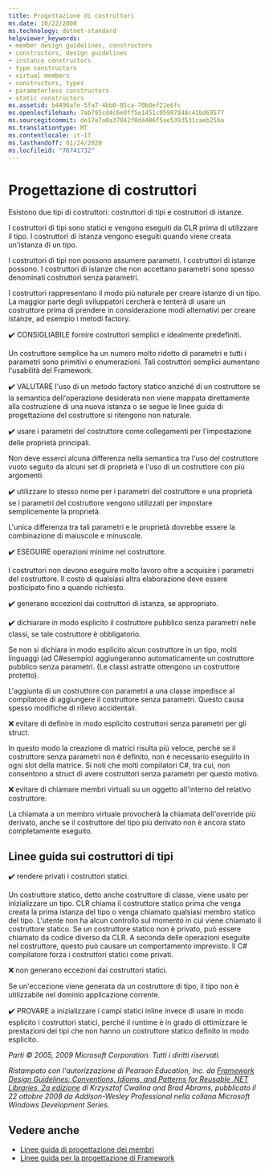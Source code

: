 ```yaml
---
title: Progettazione di costruttori
ms.date: 10/22/2008
ms.technology: dotnet-standard
helpviewer_keywords:
- member design guidelines, constructors
- constructors, design guidelines
- instance constructors
- type constructors
- virtual members
- constructors, types
- parameterless constructors
- static constructors
ms.assetid: b4496afe-5fa7-4bb0-85ca-70b0ef21e6fc
ms.openlocfilehash: 7ab795cd4c6e0ff5e1451c05987848c41bd69577
ms.sourcegitcommit: de17a7a0a37042f0d4406f5ae5393531caeb25ba
ms.translationtype: MT
ms.contentlocale: it-IT
ms.lasthandoff: 01/24/2020
ms.locfileid: "76741732"
---
```

# <a name="constructor-design"></a>Progettazione di costruttori

Esistono due tipi di costruttori: costruttori di tipi e costruttori di istanze.

I costruttori di tipi sono statici e vengono eseguiti da CLR prima di utilizzare il tipo. I costruttori di istanza vengono eseguiti quando viene creata un'istanza di un tipo.

I costruttori di tipi non possono assumere parametri. I costruttori di istanze possono. I costruttori di istanze che non accettano parametri sono spesso denominati costruttori senza parametri.

I costruttori rappresentano il modo più naturale per creare istanze di un tipo. La maggior parte degli sviluppatori cercherà e tenterà di usare un costruttore prima di prendere in considerazione modi alternativi per creare istanze, ad esempio i metodi factory.

✔️ CONSIGLIABILE fornire costruttori semplici e idealmente predefiniti.

Un costruttore semplice ha un numero molto ridotto di parametri e tutti i parametri sono primitivi o enumerazioni. Tali costruttori semplici aumentano l'usabilità del Framework.

✔️ VALUTARE l'uso di un metodo factory statico anziché di un costruttore se la semantica dell'operazione desiderata non viene mappata direttamente alla costruzione di una nuova istanza o se segue le linee guida di progettazione del costruttore si ritengono non naturale.

✔️ usare i parametri del costruttore come collegamenti per l'impostazione delle proprietà principali.

Non deve esserci alcuna differenza nella semantica tra l'uso del costruttore vuoto seguito da alcuni set di proprietà e l'uso di un costruttore con più argomenti.

✔️ utilizzare lo stesso nome per i parametri del costruttore e una proprietà se i parametri del costruttore vengono utilizzati per impostare semplicemente la proprietà.

L'unica differenza tra tali parametri e le proprietà dovrebbe essere la combinazione di maiuscole e minuscole.

✔️ ESEGUIRE operazioni minime nel costruttore.

I costruttori non devono eseguire molto lavoro oltre a acquisire i parametri del costruttore. Il costo di qualsiasi altra elaborazione deve essere posticipato fino a quando richiesto.

✔️ generano eccezioni dai costruttori di istanza, se appropriato.

✔️ dichiarare in modo esplicito il costruttore pubblico senza parametri nelle classi, se tale costruttore è obbligatorio.

Se non si dichiara in modo esplicito alcun costruttore in un tipo, molti linguaggi (ad C#esempio) aggiungeranno automaticamente un costruttore pubblico senza parametri. (Le classi astratte ottengono un costruttore protetto).

L'aggiunta di un costruttore con parametri a una classe impedisce al compilatore di aggiungere il costruttore senza parametri. Questo causa spesso modifiche di rilievo accidentali.

❌ evitare di definire in modo esplicito costruttori senza parametri per gli struct.

In questo modo la creazione di matrici risulta più veloce, perché se il costruttore senza parametri non è definito, non è necessario eseguirlo in ogni slot della matrice. Si noti che molti compilatori C#, tra cui, non consentono a struct di avere costruttori senza parametri per questo motivo.

❌ evitare di chiamare membri virtuali su un oggetto all'interno del relativo costruttore.

La chiamata a un membro virtuale provocherà la chiamata dell'override più derivato, anche se il costruttore del tipo più derivato non è ancora stato completamente eseguito.

## <a name="type-constructor-guidelines"></a>Linee guida sui costruttori di tipi

✔️ rendere privati i costruttori statici.

Un costruttore statico, detto anche costruttore di classe, viene usato per inizializzare un tipo. CLR chiama il costruttore statico prima che venga creata la prima istanza del tipo o venga chiamato qualsiasi membro statico del tipo. L'utente non ha alcun controllo sul momento in cui viene chiamato il costruttore statico. Se un costruttore statico non è privato, può essere chiamato da codice diverso da CLR. A seconda delle operazioni eseguite nel costruttore, questo può causare un comportamento imprevisto. Il C# compilatore forza i costruttori statici come privati.

❌ non generano eccezioni dai costruttori statici.

Se un'eccezione viene generata da un costruttore di tipo, il tipo non è utilizzabile nel dominio applicazione corrente.

✔️ PROVARE a inizializzare i campi statici inline invece di usare in modo esplicito i costruttori statici, perché il runtime è in grado di ottimizzare le prestazioni dei tipi che non hanno un costruttore statico definito in modo esplicito.

*Parti © 2005, 2009 Microsoft Corporation. Tutti i diritti riservati.*

*Ristampato con l'autorizzazione di Pearson Education, Inc. da [Framework Design Guidelines: Conventions, Idioms, and Patterns for Reusable .NET Libraries, 2a edizione](https://www.informit.com/store/framework-design-guidelines-conventions-idioms-and-9780321545619) di Krzysztof Cwalina and Brad Abrams, pubblicato il 22 ottobre 2008 da Addison-Wesley Professional nella collana Microsoft Windows Development Series.*

## <a name="see-also"></a>Vedere anche

- [Linee guida di progettazione dei membri](../../../docs/standard/design-guidelines/member.md)
- [Linee guida per la progettazione di Framework](../../../docs/standard/design-guidelines/index.md)
